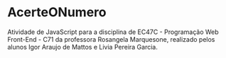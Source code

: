 # AcerteONumero
Atividade de JavaScript para a disciplina de EC47C - Programação Web Front-End - C71 da professora Rosangela Marquesone, realizado pelos alunos Igor Araujo de Mattos e Livia Pereira Garcia.

